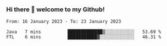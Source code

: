 ### Hi there 👋 welcome to my Github! 

<!--START_SECTION:waka-->

```text
From: 16 January 2023 - To: 23 January 2023

Java   7 mins          █████████████▒░░░░░░░░░░░   53.69 %
FTL    6 mins          ███████████▓░░░░░░░░░░░░░   46.31 %
```

<!--END_SECTION:waka-->
